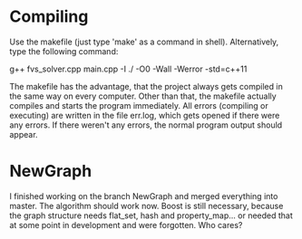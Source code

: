 # Compiling

Use the makefile (just type 'make' as a command in shell). Alternatively, type the following command:

g++ fvs_solver.cpp main.cpp -I ./ -O0 -Wall -Werror -std=c++11

The makefile has the advantage, that the project always gets compiled in the same way on every computer. Other than that, the makefile actually compiles and starts the program immediately. All errors (compiling or executing) are written in the file err.log, which gets opened if there were any errors. If there weren't any errors, the normal program output should appear.

# NewGraph

I finished working on the branch NewGraph and merged everything into master. The algorithm should work now. Boost is still necessary, because the graph structure needs flat_set, hash and property_map... or needed that at some point in development and were forgotten. Who cares?
